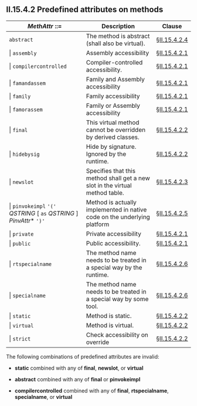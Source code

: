 ## II.15.4.2 Predefined attributes on methods

 | _MethAttr_ ::= | Description | Clause
 | ---- | ---- | ----
 | `abstract` | The method is abstract (shall also be virtual). | §[II.15.4.2.4](ii.15.4.2.4-method-attributes.md)
 | \| `assembly` | Assembly accessibility | §[II.15.4.2.1](ii.15.4.2.1-accessibility-information.md)
 | \| `compilercontrolled` | Compiler-controlled accessibility. | §[II.15.4.2.1](ii.15.4.2.1-accessibility-information.md)
 | \| `famandassem` | Family and Assembly accessibility | §[II.15.4.2.1](ii.15.4.2.1-accessibility-information.md)
 | \| `family` | Family accessibility | §[II.15.4.2.1](ii.15.4.2.1-accessibility-information.md)
 | \| `famorassem` | Family or Assembly accessibility | §[II.15.4.2.1](ii.15.4.2.1-accessibility-information.md)
 | \| `final` | This virtual method cannot be overridden by derived classes. | §[II.15.4.2.2](ii.15.4.2.2-method-contract-attributes.md)
 | \| `hidebysig` | Hide by signature. Ignored by the runtime. | §[II.15.4.2.2](ii.15.4.2.2-method-contract-attributes.md)
 | \| `newslot` | Specifies that this method shall get a new slot in the virtual method table. | §[II.15.4.2.3](ii.15.4.2.3-overriding-behavior.md)
 | \| `pinvokeimpl` `'('` _QSTRING_ [ `as` _QSTRING_ ] _PinvAttr_* `')'` | Method is actually implemented in native code on the underlying platform | §[II.15.4.2.5](ii.15.4.2.5-interoperation-attributes.md)
 | \| `private` | Private accessibility | §[II.15.4.2.1](ii.15.4.2.1-accessibility-information.md)
 | \| `public` | Public accessibility. | §[II.15.4.2.1](ii.15.4.2.1-accessibility-information.md)
 | \| `rtspecialname` | The method name needs to be treated in a special way by the runtime. | §[II.15.4.2.6](ii.15.4.2.6-special-handling-attributes.md)
 | \| `specialname` | The method name needs to be treated in a special way by some tool. | §[II.15.4.2.6](ii.15.4.2.6-special-handling-attributes.md)
 | \| `static` | Method is static. | §[II.15.4.2.2](ii.15.4.2.2-method-contract-attributes.md)
 | \| `virtual` | Method is virtual. | §[II.15.4.2.2](ii.15.4.2.2-method-contract-attributes.md)
 | \| `strict` | Check accessibility on override | §[II.15.4.2.2](ii.15.4.2.2-method-contract-attributes.md)

The following combinations of predefined attributes are invalid:

 * **static** combined with any of **final**, **newslot**, or **virtual**

 * **abstract** combined with any of **final** or **pinvokeimpl**

 * **compilercontrolled** combined with any of **final**, **rtspecialname**, **specialname**, or **virtual**
